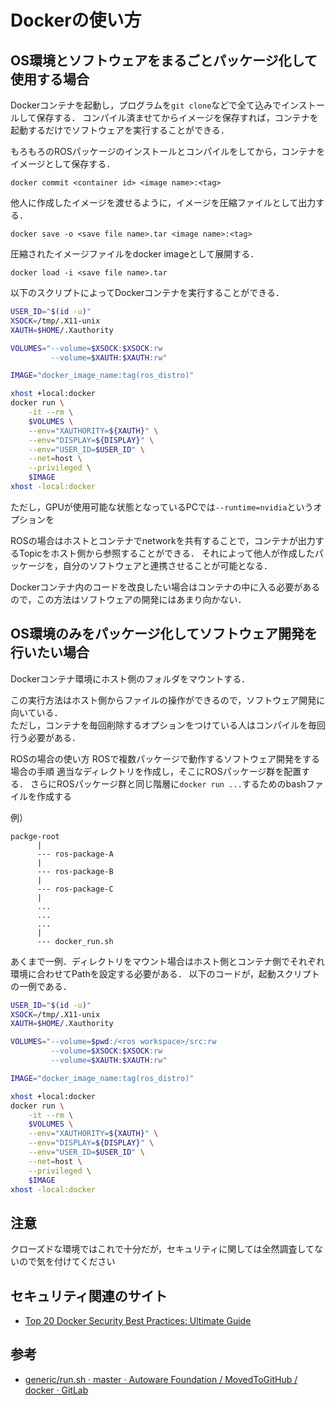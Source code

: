 # Dockerの使い方

## OS環境とソフトウェアをまるごとパッケージ化して使用する場合


Dockerコンテナを起動し，プログラムを`git clone`などで全て込みでインストールして保存する．
コンパイル済ませてからイメージを保存すれば，コンテナを起動するだけでソフトウェアを実行することができる．

もろもろのROSパッケージのインストールとコンパイルをしてから，コンテナをイメージとして保存する．
```
docker commit <container id> <image name>:<tag>
```

他人に作成したイメージを渡せるように，イメージを圧縮ファイルとして出力する．
```
docker save -o <save file name>.tar <image name>:<tag>
```
圧縮されたイメージファイルをdocker imageとして展開する．
```
docker load -i <save file name>.tar
```

以下のスクリプトによってDockerコンテナを実行することができる．

```bash
USER_ID="$(id -u)"
XSOCK=/tmp/.X11-unix
XAUTH=$HOME/.Xauthority

VOLUMES="--volume=$XSOCK:$XSOCK:rw
         --volume=$XAUTH:$XAUTH:rw"

IMAGE="docker_image_name:tag(ros_distro)"

xhost +local:docker
docker run \
    -it --rm \
    $VOLUMES \
    --env="XAUTHORITY=${XAUTH}" \
    --env="DISPLAY=${DISPLAY}" \
    --env="USER_ID=$USER_ID" \
    --net=host \
    --privileged \
    $IMAGE 
xhost -local:docker
```
ただし，GPUが使用可能な状態となっているPCでは`--runtime=nvidia`というオプションを

ROSの場合はホストとコンテナでnetworkを共有することで，コンテナが出力するTopicをホスト側から参照することができる．
それによって他人が作成したパッケージを，自分のソフトウェアと連携させることが可能となる．

Dockerコンテナ内のコードを改良したい場合はコンテナの中に入る必要があるので，この方法はソフトウェアの開発にはあまり向かない．

## OS環境のみをパッケージ化してソフトウェア開発を行いたい場合

Dockerコンテナ環境にホスト側のフォルダをマウントする．

この実行方法はホスト側からファイルの操作ができるので，ソフトウェア開発に向いている．  
ただし，コンテナを毎回削除するオプションをつけている人はコンパイルを毎回行う必要がある．  

ROSの場合の使い方
ROSで複数パッケージで動作するソフトウェア開発をする場合の手順
適当なディレクトリを作成し，そこにROSパッケージ群を配置する．
さらにROSパッケージ群と同じ階層に`docker run ...`するためのbashファイルを作成する

例）
```
packge-root
      |
      --- ros-package-A
      |
      --- ros-package-B
      |
      --- ros-package-C
      |
      ...
      ...
      ...
      |
      --- docker_run.sh
```

あくまで一例．ディレクトリをマウント場合はホスト側とコンテナ側でそれぞれ環境に合わせてPathを設定する必要がある．
以下のコードが，起動スクリプトの一例である．
```bash
USER_ID="$(id -u)"
XSOCK=/tmp/.X11-unix
XAUTH=$HOME/.Xauthority

VOLUMES="--volume=$pwd:/<ros workspace>/src:rw
         --volume=$XSOCK:$XSOCK:rw
         --volume=$XAUTH:$XAUTH:rw"

IMAGE="docker_image_name:tag(ros_distro)"

xhost +local:docker
docker run \
    -it --rm \
    $VOLUMES \
    --env="XAUTHORITY=${XAUTH}" \
    --env="DISPLAY=${DISPLAY}" \
    --env="USER_ID=$USER_ID" \
    --net=host \
    --privileged \
    $IMAGE 
xhost -local:docker
```

## 注意
クローズドな環境ではこれで十分だが，セキュリティに関しては全然調査してないので気を付けてください

## セキュリティ関連のサイト
- [Top 20 Docker Security Best Practices: Ultimate Guide](https://blog.aquasec.com/docker-security-best-practices)

## 参考
- [generic/run.sh · master · Autoware Foundation / MovedToGitHub / docker · GitLab](https://gitlab.com/autowarefoundation/autoware.ai/docker/-/blob/master/generic/run.sh)
